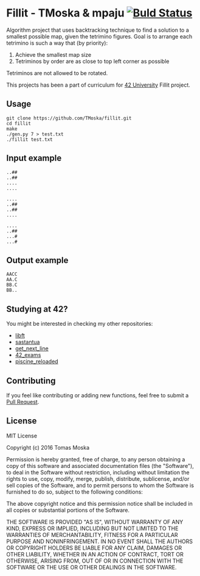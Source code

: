 Fillit - TMoska & mpaju [![Buld Status](https://travis-ci.org/TMoska/fillit.svg)](https://travis-ci.org/TMoska/fillit.svg?branch=master)
===

Algorithm project that uses backtracking technique to find a solution to a smallest possible map, given the tetrimino figures.
Goal is to arrange each tetrimino is such a way that (by priority):

1. Achieve the smallest map size
2. Tetriminos by order are as close to top left corner as possible

Tetriminos are not allowed to be rotated.

This projects has been a part of curriculum for [42 University](https://www.42.us.org) Fillit project.

Usage
---

```
git clone https://github.com/TMoska/fillit.git
cd fillit
make
./gen.py 7 > test.txt
./fillit test.txt
```

Input example
---
```
..##
..##
....
....

....
..##
..##
....

....
..##
...#
...#
```

Output example
---
```
AACC
AA.C
BB.C
BB..
```
Studying at 42?
---

You might be interested in checking my other repositories:
- [libft](https://www.github.com/TMoska/libft)
- [sastantua](https://github.com/TMoska/sastantua)
- [get_next_line](https://github.com/TMoska/get_next_line)
- [42_exams](https://github.com/TMoska/42_exams)
- [piscine_reloaded](https://github.com/TMoska/piscine_reloaded)

Contributing
---

If you feel like contributing or adding new functions, feel free to submit a [Pull Request](https://github.com/TMoska/fillit/pulls).

License
---

MIT License

Copyright (c) 2016 Tomas Moska

Permission is hereby granted, free of charge, to any person obtaining a copy
of this software and associated documentation files (the "Software"), to deal
in the Software without restriction, including without limitation the rights
to use, copy, modify, merge, publish, distribute, sublicense, and/or sell
copies of the Software, and to permit persons to whom the Software is
furnished to do so, subject to the following conditions:

The above copyright notice and this permission notice shall be included in all
copies or substantial portions of the Software.

THE SOFTWARE IS PROVIDED "AS IS", WITHOUT WARRANTY OF ANY KIND, EXPRESS OR
IMPLIED, INCLUDING BUT NOT LIMITED TO THE WARRANTIES OF MERCHANTABILITY,
FITNESS FOR A PARTICULAR PURPOSE AND NONINFRINGEMENT. IN NO EVENT SHALL THE
AUTHORS OR COPYRIGHT HOLDERS BE LIABLE FOR ANY CLAIM, DAMAGES OR OTHER
LIABILITY, WHETHER IN AN ACTION OF CONTRACT, TORT OR OTHERWISE, ARISING FROM,
OUT OF OR IN CONNECTION WITH THE SOFTWARE OR THE USE OR OTHER DEALINGS IN THE
SOFTWARE.
